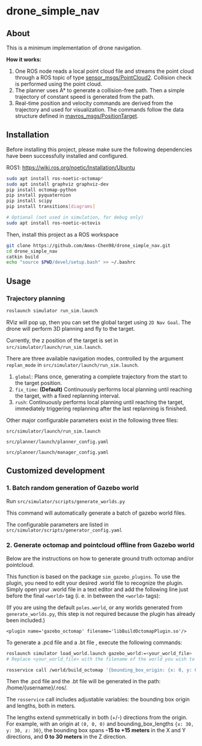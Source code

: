 # drone_simple_nav

## About

This is a minimum implementation of drone navigation.

**How it works:**

1. One ROS node reads a local point cloud file and streams the point cloud through a ROS topic of type [sensor_msgs/PointCloud2](https://docs.ros.org/en/jade/api/sensor_msgs/html/msg/PointCloud2.html). Collision check is performed using the point cloud.
2. The planner uses A* to generate a collision-free path. Then a simple trajectory of constant speed is generated from the path.
3. Real-time position and velocity commands are derived from the trajectory and used for visualization. The commands follow the data structure defined in [mavros_msgs/PositionTarget](https://docs.ros.org/en/jade/api/mavros_msgs/html/msg/PositionTarget.html).

## **Installation**

Before installing this project, please make sure the following dependencies have been successfully installed and configured.

ROS1: https://wiki.ros.org/noetic/Installation/Ubuntu

```bash
sudo apt install ros-noetic-octomap*
sudo apt install graphviz graphviz-dev
pip install octomap-python
pip install pyquaternion
pip install scipy
pip install transitions[diagrams]

# Optional (not used in simulation, for debug only)
sudo apt install ros-noetic-octovis
```

Then, install this project as a ROS workspace

```bash
git clone https://github.com/Amos-Chen98/drone_simple_nav.git
cd drone_simple_nav
catkin build
echo "source $PWD/devel/setup.bash" >> ~/.bashrc
```

## Usage

### Trajectory planning

```bash
roslaunch simulator run_sim.launch
```

RViz will pop up, then you can set the global target using `2D Nav Goal`. The drone will perform 3D planning and fly to the target.

Currently, the z position of the target is set in `src/simulator/launch/run_sim.launch`.

There are three available navigation modes, controlled by the argument `replan_mode` in `src/simulator/launch/run_sim.launch`.

1. `global`: Plans once, generating a complete trajectory from the start to the target position.
2. `fix_time`: **(Default)** Continuously performs local planning until reaching the target, with a fixed replanning interval.
3. `rush`: Continuously performs local planning until reaching the target, immediately triggering replanning after the last replanning is finished.

Other major configurable parameters exist in the following three files:

`src/simulator/launch/run_sim.launch`

`src/planner/launch/planner_config.yaml`

`src/planner/launch/manager_config.yaml`

## Customized development

### 1. Batch random generation of Gazebo world

Run `src/simulator/scripts/generate_worlds.py`

This command will automatically generate a batch of gazebo world files.

The configurable parameters are listed in `src/simulator/scripts/generator_config.yaml`

### **2. Generate octomap and pointcloud offline from Gazebo world** 

Below are the instructions on how to generate ground truth octomap and/or pointcloud.

This function is based on the package `sim_gazebo_plugins`. To use the plugin, you need to edit your desired .world file to recognize the plugin. Simply open your .world file in a text editor and add the following line just before the final `<world>` tag (i. e. in between the `<world>` tags):

(If you are using the default `poles.world`, or any worlds generated from `generate_worlds.py`, this step is not required because the plugin has already been included.)

```
<plugin name='gazebo_octomap' filename='libBuildOctomapPlugin.so'/>
```

To generate a .pcd file and a .bt file , execute the following commands:

```bash
roslaunch simulator load_world.launch gazebo_world:=<your_world_file>
# Replace <your_world_file> with the filename of the world you wish to build a map from. This name should not not contain ".world"

rosservice call /world/build_octomap '{bounding_box_origin: {x: 0, y: 0, z: 15}, bounding_box_lengths: {x: 30, y: 30, z: 30}, leaf_size: 0.1, filename: output_filename.bt}'
```

Then the .pcd file and the .bt file will be generated in the path: /home/{username}/.ros/.

The `rosservice` call includes adjustable variables: the bounding box origin and lengths, both in meters. 

The lengths extend symmetrically in both (+/-) directions from the origin. For example, with an origin at `(0, 0, 0)` and bounding_box_lengths `{x: 30, y: 30, z: 30}`, the bounding box spans **-15 to +15 meters** in the X and Y directions, and **0 to 30 meters** in the Z direction.